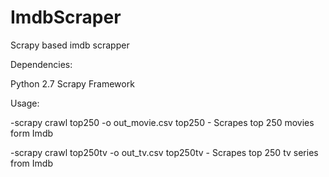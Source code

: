 # ImdbScraper
Scrapy based imdb scrapper

Dependencies:

  Python 2.7
  Scrapy Framework


Usage:
  
 -scrapy crawl top250 -o out_movie.csv 
  top250    - Scrapes top 250 movies form Imdb
  
 -scrapy crawl top250tv -o out_tv.csv 
  top250tv  - Scrapes top 250 tv series from Imdb
 
